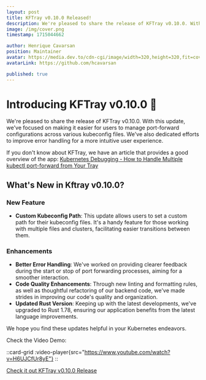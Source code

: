 ```yaml
---
layout: post
title: KFTray v0.10.0 Released!
description: We're pleased to share the release of KFTray v0.10.0. With this update, we've focused on making it easier for users to manage port-forward configurations across various kubeconfig files. We've also dedicated efforts to improve error handling for a more intuitive user experience.
image: /img/cover.png
timestamp: 1715044662

author: Henrique Cavarsan
position: Maintainer
avatar: https://media.dev.to/cdn-cgi/image/width=320,height=320,fit=cover,gravity=auto,format=auto/https%3A%2F%2Fdev-to-uploads.s3.amazonaws.com%2Fuploads%2Fuser%2Fprofile_image%2F1243406%2F70a23663-0e74-428f-9f28-9e83c6178188.jpeg
avatarLink: https://github.com/hcavarsan

published: true
---
```


# Introducing KFTray v0.10.0 🚀

We're pleased to share the release of KFTray v0.10.0. With this update, we've focused on making it easier for users to manage port-forward configurations across various kubeconfig files. We've also dedicated efforts to improve error handling for a more intuitive user experience.


If you don't know about KFTray, we have an article that provides a good overview of the app:
[Kubernetes Debugging - How to Handle Multiple kubectl port-forward from Your Tray](https://kftray.app/blog/posts/3-kubernetes-debugging-handling)

## What's New in Kftray v0.10.0?

### New Feature
- **Custom Kubeconfig Path**: This update allows users to set a custom path for their kubeconfig files. It's a handy feature for those working with multiple files and clusters, facilitating easier transitions between them.

### Enhancements
- **Better Error Handling**: We've worked on providing clearer feedback during the start or stop of port forwarding processes, aiming for a smoother interaction.
- **Code Quality Enhancements**: Through new linting and formatting rules, as well as thoughtful refactoring of our backend code, we've made strides in improving our code's quality and organization.
- **Updated Rust Version**: Keeping up with the latest developments, we've upgraded to Rust 1.78, ensuring our application benefits from the latest language improvements.

We hope you find these updates helpful in your Kubernetes endeavors.

Check the Video Demo:

::card-grid
  :video-player{src="https://www.youtube.com/watch?v=H6UJCfUr8yE"}
::

[Check it out KFTray v0.10.0 Release](https://lnkd.in/d6QuFffQ)
